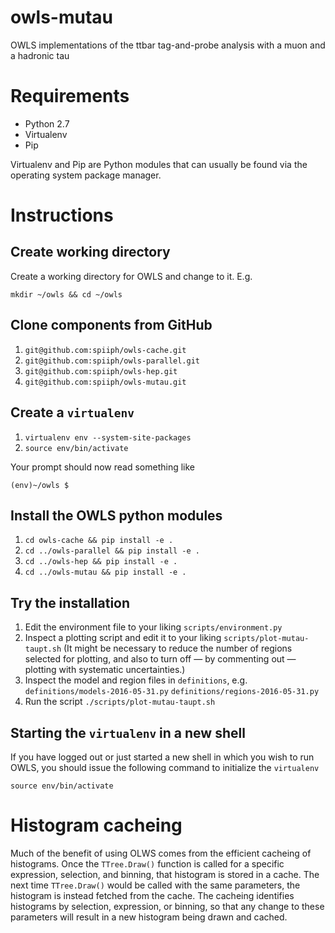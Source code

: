 owls-mutau
==========

OWLS implementations of the ttbar tag-and-probe analysis with a muon and a
hadronic tau

Requirements
============

* Python 2.7
* Virtualenv
* Pip

Virtualenv and Pip are Python modules that can usually be found via the
operating system package manager.

Instructions
============

Create working directory
------------------------

Create a working directory for OWLS and change to it. E.g.

  `mkdir ~/owls && cd ~/owls`

Clone components from GitHub
----------------------------

1. `git@github.com:spiiph/owls-cache.git`
2. `git@github.com:spiiph/owls-parallel.git`
3. `git@github.com:spiiph/owls-hep.git`
4. `git@github.com:spiiph/owls-mutau.git`

Create a `virtualenv`
---------------------

1. `virtualenv env --system-site-packages`
2. `source env/bin/activate`

Your prompt should now read something like

  `(env)~/owls $`

Install the OWLS python modules
-------------------------------

1. `cd owls-cache && pip install -e .`
2. `cd ../owls-parallel && pip install -e .`
3. `cd ../owls-hep && pip install -e .`
4. `cd ../owls-mutau && pip install -e .`

Try the installation
--------------------

1. Edit the environment file to your liking
    `scripts/environment.py`
2. Inspect a plotting script and edit it to your liking
    `scripts/plot-mutau-taupt.sh`
   (It might be necessary to reduce the number of regions selected for
   plotting, and also to turn off — by commenting out — plotting with
   systematic uncertainties.)
3. Inspect the model and region files in `definitions`, e.g.
    `definitions/models-2016-05-31.py`
    `definitions/regions-2016-05-31.py`
4. Run the script
    `./scripts/plot-mutau-taupt.sh`

Starting the `virtualenv` in a new shell
----------------------------------------

If you have logged out or just started a new shell in which you wish to run
OWLS, you should issue the following command to initialize the `virtualenv`

   `source env/bin/activate`

Histogram cacheing
==================

Much of the benefit of using OLWS comes from the efficient cacheing of
histograms. Once the `TTree.Draw()` function is called for a specific
expression, selection, and binning, that histogram is stored in a cache. The next time
`TTree.Draw()` would be called with the same parameters, the histogram is
instead fetched from the cache. The cacheing identifies histograms by
selection, expression, or binning, so that any change to these parameters
will result in a new histogram being drawn and cached.
